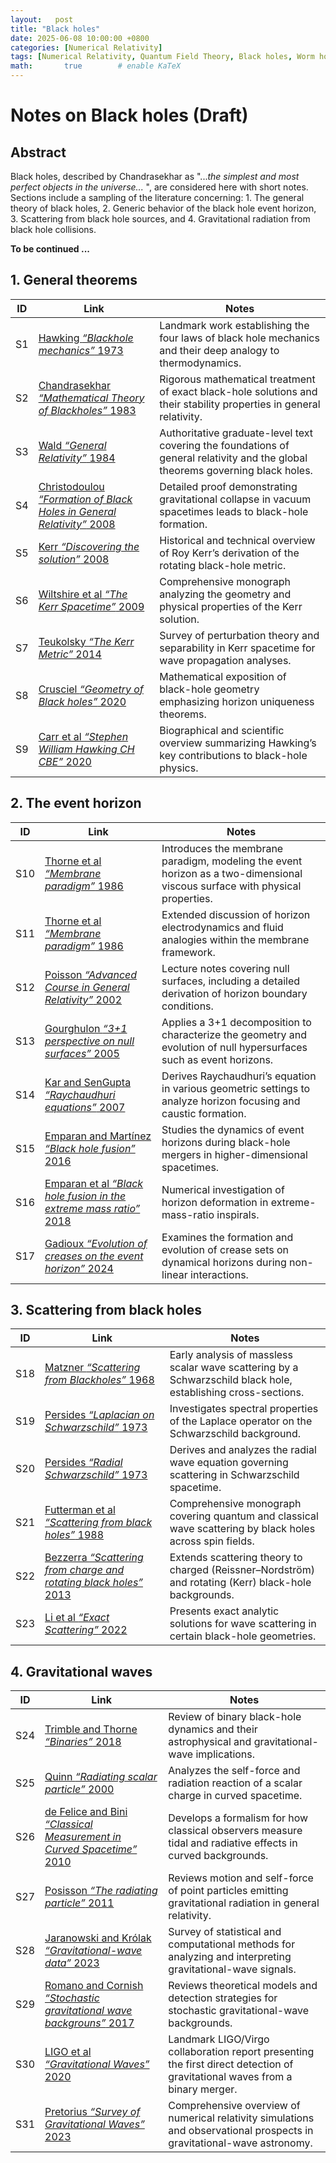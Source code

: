 ```yaml
---
layout:   post
title: "Black holes"
date: 2025-06-08 10:00:00 +0800
categories: [Numerical Relativity]
tags: [Numerical Relativity, Quantum Field Theory, Black holes, Worm holes, Scientific Computing]
math:       true        # enable KaTeX
---
```

# Notes on Black holes (Draft)

## Abstract

Black holes, described by Chandrasekhar as "...*the simplest and most perfect objects in the universe...* ", are considered here with short notes. Sections include a sampling of the literature concerning: 1. The general theory of black holes, 2. Generic behavior of the black hole event horizon, 3. Scattering from black hole sources, and 4. Gravitational radiation from black hole collisions.   

**To be continued ...**

## 1. General theorems

| ID  | Link                                                                                                                                              | Notes                                                                                                              |
|-----|---------------------------------------------------------------------------------------------------------------------------------------------------|--------------------------------------------------------------------------------------------------------------------|
| S1  | [Hawking *“Blackhole mechanics”* 1973](https://www.worldscientific.com/doi/10.1142/9789812384935_0004?srsltid=AfmBOopaFDw-FhDDUU6zqXNNYi_LXe8i7J4SS2uLK71fysjr9PKr0GYd)      | Landmark work establishing the four laws of black hole mechanics and their deep analogy to thermodynamics.         |
| S2  | [Chandrasekhar *“Mathematical Theory of Blackholes”* 1983](https://global.oup.com/academic/product/the-mathematical-theory-of-black-holes-9780198503705?cc=us&lang=en&) | Rigorous mathematical treatment of exact black-hole solutions and their stability properties in general relativity. |
| S3  | [Wald *“General Relativity”* 1984](https://press.uchicago.edu/ucp/books/book/chicago/G/bo5952261.html)                                                | Authoritative graduate-level text covering the foundations of general relativity and the global theorems governing black holes. |
| S4  | [Christodoulou *“Formation of Black Holes in General Relativity”* 2008](https://arxiv.org/abs/0805.3880)                                              | Detailed proof demonstrating gravitational collapse in vacuum spacetimes leads to black-hole formation.             |
| S5  | [Kerr *“Discovering the solution”* 2008](https://arxiv.org/abs/0706.1109)                                                                             | Historical and technical overview of Roy Kerr’s derivation of the rotating black-hole metric.                     |
| S6  | [Wiltshire et al *“The Kerr Spacetime”* 2009](https://www.cambridge.org/us/universitypress/subjects/physics/theoretical-physics-and-mathematical-physics/kerr-spacetime-rotating-black-holes-general-relativity?format=HB&isbn=9780521885126#description) | Comprehensive monograph analyzing the geometry and physical properties of the Kerr solution.                       |
| S7  | [Teukolsky *“The Kerr Metric”* 2014](https://arxiv.org/abs/1410.2130)                                                                                  | Survey of perturbation theory and separability in Kerr spacetime for wave propagation analyses.                   |
| S8  | [Crusciel *“Geometry of Black holes”* 2020](https://global.oup.com/academic/product/geometry-of-black-holes-9780198855415?cc=us&lang=en)              | Mathematical exposition of black-hole geometry emphasizing horizon uniqueness theorems.                           |
| S9  | [Carr et al *“Stephen William Hawking CH CBE”* 2020](https://arxiv.org/pdf/2002.03185)                                                                  | Biographical and scientific overview summarizing Hawking’s key contributions to black-hole physics.               |


## 2. The event horizon

| ID   | Link                                                                                                                                                      | Notes                                                                                                                     |
|------|-----------------------------------------------------------------------------------------------------------------------------------------------------------|---------------------------------------------------------------------------------------------------------------------------|
| S10  | [Thorne et al *“Membrane paradigm”* 1986](https://www.science.org/doi/10.1126/science.234.4778.882.a)                                                        | Introduces the membrane paradigm, modeling the event horizon as a two-dimensional viscous surface with physical properties. |
| S11  | [Thorne et al *“Membrane paradigm”* 1986](https://inspirehep.net/literature/268144)                                                                          | Extended discussion of horizon electrodynamics and fluid analogies within the membrane framework.                          |
| S12  | [Poisson *“Advanced Course in General Relativity”* 2002](https://scholar.google.com/citations?view_op=view_citation&hl=en&user=xUg1urIAAAAJ&cstart=20&pagesize=80&sortby=pubdate&citation_for_view=xUg1urIAAAAJ:08ZZubdj9fEC) | Lecture notes covering null surfaces, including a detailed derivation of horizon boundary conditions.                     |
| S13  | [Gourghulon *“3+1 perspective on null surfaces”* 2005](https://arxiv.org/abs/gr-qc/0503113)                                                                     | Applies a 3+1 decomposition to characterize the geometry and evolution of null hypersurfaces such as event horizons.        |
| S14  | [Kar and SenGupta *“Raychaudhuri equations”* 2007](https://arxiv.org/abs/gr-qc/0611123)                                                                         | Derives Raychaudhuri’s equation in various geometric settings to analyze horizon focusing and caustic formation.           |
| S15  | [Emparan and Martínez *“Black hole fusion”* 2016](https://www.worldscientific.com/doi/10.1142/S0218271816440156?srsltid=AfmBOootwmIeX_9Vj22zPrJjZ-1UJcLasrf6jhhJulOiGTmQbITMh3Am)     | Studies the dynamics of event horizons during black-hole mergers in higher-dimensional spacetimes.                         |
| S16  | [Emparan et al *“Black hole fusion in the extreme mass ratio”* 2018](https://arxiv.org/abs/1708.08868)                                                        | Numerical investigation of horizon deformation in extreme-mass-ratio inspirals.                                            |
| S17  | [Gadioux *“Evolution of creases on the event horizon”* 2024](https://arxiv.org/abs/2407.07962)                                                                 | Examines the formation and evolution of crease sets on dynamical horizons during non-linear interactions.                  |


## 3. Scattering from black holes

| ID   | Link                                                                                                                                                                | Notes                                                                                                        |
|------|---------------------------------------------------------------------------------------------------------------------------------------------------------------------|--------------------------------------------------------------------------------------------------------------|
| S18  | [Matzner *“Scattering from Blackholes”* 1968](https://pubs.aip.org/aip/jmp/article-abstract/9/1/163/233956/Scattering-of-Massless-Scalar-Waves-by-a?redirectedFrom=fulltext) | Early analysis of massless scalar wave scattering by a Schwarzschild black hole, establishing cross-sections. |
| S19  | [Persides *“Laplacian on Schwarzschild”* 1973](https://www.sciencedirect.com/science/article/pii/0022247X73902771)                                                      | Investigates spectral properties of the Laplace operator on the Schwarzschild background.                    |
| S20  | [Persides *“Radial Schwarzschild”* 1973](https://pubs.aip.org/aip/jmp/article-abstract/14/8/1017/453022/On-the-radial-wave-equation-in-Schwarzschild-s?redirectedFrom=fulltext)    | Derives and analyzes the radial wave equation governing scattering in Schwarzschild spacetime.               |
| S21  | [Futterman et al *“Scattering from black holes”* 1988](https://www.cambridge.org/core/books/scattering-from-black-holes/1119267BC3D50792E67F4176AA74006B#fndtn-information)  | Comprehensive monograph covering quantum and classical wave scattering by black holes across spin fields.  |
| S22  | [Bezzerra *“Scattering from charge and rotating black holes”* 2013](https://arxiv.org/abs/1312.4823)                                                                     | Extends scattering theory to charged (Reissner–Nordström) and rotating (Kerr) black-hole backgrounds.        |
| S23  | [Li et al *“Exact Scattering”* 2022](https://arxiv.org/abs/1612.02644)                                                                                                  | Presents exact analytic solutions for wave scattering in certain black-hole geometries.                     |


## 4. Gravitational waves

| ID   | Link                                                                                                                                                                                               | Notes                                                                                                                   |
|------|----------------------------------------------------------------------------------------------------------------------------------------------------------------------------------------------------|-------------------------------------------------------------------------------------------------------------------------|
| S24  | [Trimble and Thorne *“Binaries”* 2018](https://arxiv.org/abs/1811.04310)                                                                                                                               | Review of binary black-hole dynamics and their astrophysical and gravitational-wave implications.                     |
| S25  | [Quinn *“Radiating scalar particle”* 2000](https://arxiv.org/abs/gr-qc/0005030)                                                                                                                      | Analyzes the self-force and radiation reaction of a scalar charge in curved spacetime.                                  |
| S26  | [de Felice and Bini *“Classical Measurement in Curved Spacetime”* 2010](https://www.cambridge.org/core/books/classical-measurements-in-curved-spacetimes/DAA20E1188767CB570A4A0C60BA91485#fndtn-information) | Develops a formalism for how classical observers measure tidal and radiative effects in curved backgrounds.            |
| S27  | [Posisson *“The radiating particle”* 2011](https://link.springer.com/content/pdf/10.12942/lrr-2011-7.pdf)                                                                                             | Reviews motion and self-force of point particles emitting gravitational radiation in general relativity.               |
| S28  | [Jaranowski and Królak *“Gravitational-wave data”* 2023](https://arxiv.org/abs/0711.1115)                                                                                                             | Survey of statistical and computational methods for analyzing and interpreting gravitational-wave signals.               |
| S29  | [Romano and Cornish *“Stochastic gravitational wave backgrouns”* 2017](https://arxiv.org/abs/1608.06889)                                                                                              | Reviews theoretical models and detection strategies for stochastic gravitational-wave backgrounds.                      |
| S30  | [LIGO et al *“Gravitational Waves”* 2020](https://arxiv.org/abs/1304.0670)                                                                                                                           | Landmark LIGO/Virgo collaboration report presenting the first direct detection of gravitational waves from a binary merger. |
| S31  | [Pretorius *“Survey of Gravitational Waves”* 2023](https://arxiv.org/abs/2306.03797)                                                                                                                 | Comprehensive overview of numerical relativity simulations and observational prospects in gravitational-wave astronomy. |
